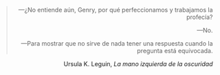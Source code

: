 > <p align='right'>—¿No entiende aún, Genry, por qué perfeccionamos y trabajamos la profecía?
>
> <p align='right'>—No.
>
> <p align='right'>—Para mostrar que no sirve de nada tener una respuesta cuando la pregunta está equivocada.
<p>

<p align='right'>Ursula K. Leguin, <i>La mano izquierda de la oscuridad</i></p>
